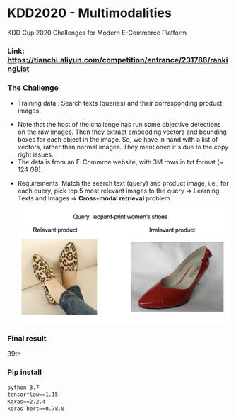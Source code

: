 # KDD2020 - Multimodalities
KDD Cup 2020 Challenges for Modern E-Commerce Platform

### Link: https://tianchi.aliyun.com/competition/entrance/231786/rankingList
### The Challenge
- Training data : Search texts (queries) and their corresponding product images. 
 + Note that the host of the challenge has run some objective detections on the raw images. Then they extract embedding vectors and bounding boxes for each object in the image. So, we have in hand with a list of vectors, rather than normal images. They mentioned it's due to the copy right issues.
 + The data is from an E-Commrce website, with 3M rows in txt format (~ 124 GB).
- Requirements: Match the search text (query) and product image, i.e., for each query, pick top 5 most relevant images to the query => Learning Texts and Images => **Cross-modal retrieval** problem
  
  ![alt text](https://raw.githubusercontent.com/chaupmcs/KDDChallenge2020_track1_task1/master/query.png)
  
### Final result
39th

### Pip install
```
python 3.7
tensorflow==1.15
Keras==2.2.4
keras-bert==0.78.0
```
